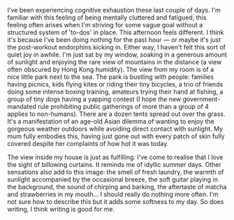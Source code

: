 I've been experiencing cognitive exhaustion these last couple of days. I'm familiar with this feeling of being mentally cluttered and fatigued; this feeling often arises when I'm striving for some vague goal without a structured system of 'to-dos' in place. This afternoon feels different. I think it's because I've been doing nothing for the past hour — or maybe it's just the post-workout endorphins kicking in. Either way, I haven't felt this sort of quiet joy in awhile. I'm just sat by my window, soaking in a generous amount of sunlight and enjoying the rare view of mountains in the distance (a view often obscured by Hong Kong humidity). The view from my room is of a nice little park next to the sea. The park is bustling with people: families having picnics, kids flying kites or riding their tiny bicycles, a trio of friends doing some intense boxing training, amateurs trying their hand at fishing, a group of tiny dogs having a yapping contest (I hope the new government-mandated rule prohibiting public gatherings of more than a group of 4 applies to non-humans). There are a dozen tents spread out over the grass. It's a manifestation of an age-old Asian dilemma of wanting to enjoy the gorgeous weather outdoors while avoiding direct contact with sunlight. My mum fully embodies this, having just gone out with every patch of skin fully covered despite her complaints of how hot it was today.

The view inside my house is just as fulfilling. I've come to realise that I love the sight of billowing curtains. It reminds me of idyllic summer days. Other sensations also add to this image: the smell of fresh laundry, the warmth of sunlight accompanied by the occasional breeze, the soft guitar playing in the background, the sound of chirping and barking, the aftertaste of matcha and strawberries in my mouth... I should really do nothing more often. I'm not sure how to describe this but it adds some softness to my day. So does writing, I think writing is good for me.
